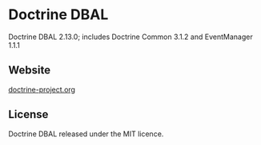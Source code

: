 # Doctrine DBAL

Doctrine DBAL 2.13.0; includes Doctrine Common 3.1.2 and EventManager 1.1.1

## Website

[doctrine-project.org](http://www.doctrine-project.org/)

## License
Doctrine DBAL released under the MIT licence.